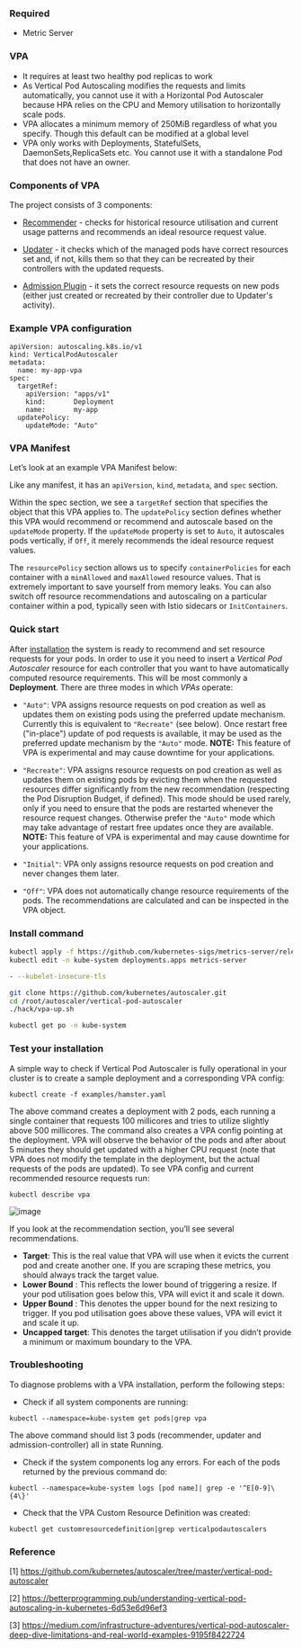 ### Required
- Metric Server

### VPA

- It requires at least two healthy pod replicas to work
- As Vertical Pod Autoscaling modifies the requests and limits automatically, you cannot use it with a Horizontal Pod Autoscaler because HPA relies on the CPU and Memory utilisation to horizontally scale pods.
- VPA allocates a minimum memory of 250MiB regardless of what you specify. Though this default can be modified at a global level
 - VPA only works with Deployments, StatefulSets, DaemonSets,ReplicaSets
   etc. You cannot use it with a standalone Pod that does not have an
   owner.

### Components of VPA

The project consists of 3 components:

-   [Recommender](https://github.com/kubernetes/autoscaler/blob/master/vertical-pod-autoscaler/pkg/recommender/README.md)  - checks for historical resource utilisation and current usage patterns and recommends an ideal resource request value.
    
-   [Updater](https://github.com/kubernetes/autoscaler/blob/master/vertical-pod-autoscaler/pkg/updater/README.md)  - it checks which of the managed pods have correct resources set and, if not, kills them so that they can be recreated by their controllers with the updated requests.
    
-   [Admission Plugin](https://github.com/kubernetes/autoscaler/blob/master/vertical-pod-autoscaler/pkg/admission-controller/README.md)  - it sets the correct resource requests on new pods (either just created or recreated by their controller due to Updater's activity).

### Example VPA configuration

```
apiVersion: autoscaling.k8s.io/v1
kind: VerticalPodAutoscaler
metadata:
  name: my-app-vpa
spec:
  targetRef:
    apiVersion: "apps/v1"
    kind:       Deployment
    name:       my-app
  updatePolicy:
    updateMode: "Auto"
```

### VPA Manifest

Let’s look at an example VPA Manifest below:

Like any manifest, it has an  `apiVersion`,  `kind`,  `metadata`, and  `spec`  section.

Within the spec section, we see a  `targetRef`  section that specifies the object that this VPA applies to. The  `updatePolicy`  section defines whether this VPA would recommend or recommend and autoscale based on the  `updateMode`  property. If the  `updateMode`  property is set to  `Auto`, it autoscales pods vertically, if  `Off`, it merely recommends the ideal resource request values.

The  `resourcePolicy`  section allows us to specify  `containerPolicies`  for each container with a  `minAllowed`  and  `maxAllowed`  resource values. That is extremely important to save yourself from memory leaks. You can also switch off resource recommendations and autoscaling on a particular container within a pod, typically seen with Istio sidecars or  `InitContainers`.

### Quick start

After  [installation](https://github.com/kubernetes/autoscaler/tree/master/vertical-pod-autoscaler#installation)  the system is ready to recommend and set resource requests for your pods. In order to use it you need to insert a  _Vertical Pod Autoscaler_  resource for each controller that you want to have automatically computed resource requirements. This will be most commonly a  **Deployment**. There are three modes in which  _VPAs_  operate:

-   `"Auto"`: VPA assigns resource requests on pod creation as well as updates them on existing pods using the preferred update mechanism. Currently this is equivalent to  `"Recreate"`  (see below). Once restart free ("in-place") update of pod requests is available, it may be used as the preferred update mechanism by the  `"Auto"`  mode.  **NOTE:**  This feature of VPA is experimental and may cause downtime for your applications.

-   `"Recreate"`: VPA assigns resource requests on pod creation as well as updates them on existing pods by evicting them when the requested resources differ significantly from the new recommendation (respecting the Pod Disruption Budget, if defined). This mode should be used rarely, only if you need to ensure that the pods are restarted whenever the resource request changes. Otherwise prefer the  `"Auto"`  mode which may take advantage of restart free updates once they are available.  **NOTE:**  This feature of VPA is experimental and may cause downtime for your applications.
-   `"Initial"`: VPA only assigns resource requests on pod creation and never changes them later.
-   `"Off"`: VPA does not automatically change resource requirements of the pods. The recommendations are calculated and can be inspected in the VPA object.

###  Install command
```bash
kubectl apply -f https://github.com/kubernetes-sigs/metrics-server/releases/latest/download/components.yaml
kubectl edit -n kube-system deployments.apps metrics-server

- --kubelet-insecure-tls
```
```bash
git clone https://github.com/kubernetes/autoscaler.git
cd /root/autoscaler/vertical-pod-autoscaler
./hack/vpa-up.sh

kubectl get po -n kube-system
```
### Test your installation

A simple way to check if Vertical Pod Autoscaler is fully operational in your cluster is to create a sample deployment and a corresponding VPA config:
```
kubectl create -f examples/hamster.yaml
```
The above command creates a deployment with 2 pods, each running a single container that requests 100 millicores and tries to utilize slightly above 500 millicores. The command also creates a VPA config pointing at the deployment. VPA will observe the behavior of the pods and after about 5 minutes they should get updated with a higher CPU request (note that VPA does not modify the template in the deployment, but the actual requests of the pods are updated). To see VPA config and current recommended resource requests run:
```
kubectl describe vpa
```
![image](https://user-images.githubusercontent.com/3519706/116238558-27bcf900-a76a-11eb-822e-0ce7419fb5e7.png)

If you look at the recommendation section, you’ll see several recommendations.

-   **Target**: This is the real value that VPA will use when it evicts the current pod and create another one. If you are scraping these metrics, you should always track the target value.
-   **Lower Bound** : This reflects the lower bound of triggering a resize. If your pod utilisation goes below this, VPA will evict it and scale it down.
-   **Upper Bound** : This denotes the upper bound for the next resizing to trigger. If you pod utilisation goes above these values, VPA will evict it and scale it up.
-   **Uncapped target**: This denotes the target utilisation if you didn’t provide a minimum or maximum boundary to the VPA.


### Troubleshooting

To diagnose problems with a VPA installation, perform the following steps:

-   Check if all system components are running:
```
kubectl --namespace=kube-system get pods|grep vpa
```

The above command should list 3 pods (recommender, updater and admission-controller) all in state Running.

-   Check if the system components log any errors. For each of the pods returned by the previous command do:
```
kubectl --namespace=kube-system logs [pod name]| grep -e '^E[0-9]\{4\}'
```
-   Check that the VPA Custom Resource Definition was created:
```
kubectl get customresourcedefinition|grep verticalpodautoscalers
```

### Reference

[1] https://github.com/kubernetes/autoscaler/tree/master/vertical-pod-autoscaler

[2] https://betterprogramming.pub/understanding-vertical-pod-autoscaling-in-kubernetes-6d53e6d96ef3

[3] https://medium.com/infrastructure-adventures/vertical-pod-autoscaler-deep-dive-limitations-and-real-world-examples-9195f8422724 
